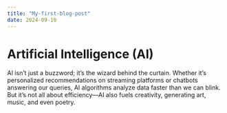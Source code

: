 ```yaml
---
title: "My-first-blog-post"
date: 2024-09-10
---
```


# Artificial Intelligence (AI)

AI isn’t just a buzzword; it’s the wizard behind the curtain. Whether it’s personalized recommendations on streaming platforms or chatbots answering our queries, AI algorithms analyze data faster than we can blink. But it’s not all about efficiency—AI also fuels creativity, generating art, music, and even poetry.
